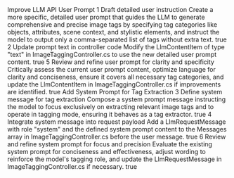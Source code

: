 <tasks>
  <task>
    <task_name>Improve LLM API User Prompt</task_name>
    <subtasks>
      <subtask>
        <id>1</id>
        <name>Draft detailed user instruction</name>
        <description>Create a more specific, detailed user prompt that guides the LLM to generate comprehensive and precise image tags by specifying tag categories like objects, attributes, scene context, and stylistic elements, and instruct the model to output only a comma-separated list of tags without extra text.</description>
        <completed>true</completed>
      </subtask>
      <subtask>
        <id>2</id>
        <name>Update prompt text in controller code</name>
        <description>Modify the LlmContentItem of type "text" in ImageTaggingController.cs to use the new detailed user prompt content.</description>
        <completed>true</completed>
      </subtask>
      <subtask>
        <id>5</id>
        <name>Review and refine user prompt for clarity and specificity</name>
        <description>Critically assess the current user prompt content, optimize language for clarity and conciseness, ensure it covers all necessary tag categories, and update the LlmContentItem in ImageTaggingController.cs if improvements are identified.</description>
        <completed>true</completed>
      </subtask>
    </subtasks>
  </task>
  <task>
    <task_name>Add System Prompt for Tag Extraction</task_name>
    <subtasks>
      <subtask>
        <id>3</id>
        <name>Define system message for tag extraction</name>
        <description>Compose a system prompt message instructing the model to focus exclusively on extracting relevant image tags and to operate in tagging mode, ensuring it behaves as a tag extractor.</description>
        <completed>true</completed>
      </subtask>
      <subtask>
        <id>4</id>
        <name>Integrate system message into request payload</name>
        <description>Add a LlmRequestMessage with role "system" and the defined system prompt content to the Messages array in ImageTaggingController.cs before the user message.</description>
        <completed>true</completed>
      </subtask>
      <subtask>
        <id>6</id>
        <name>Review and refine system prompt for focus and precision</name>
        <description>Evaluate the existing system prompt for conciseness and effectiveness, adjust wording to reinforce the model's tagging role, and update the LlmRequestMessage in ImageTaggingController.cs if necessary.</description>
        <completed>true</completed>
      </subtask>
    </subtasks>
  </task>
</tasks>